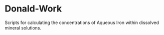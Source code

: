 # Donald-Work

Scripts for calculating the concentrations of Aqueous Iron within dissolved mineral solutions.
